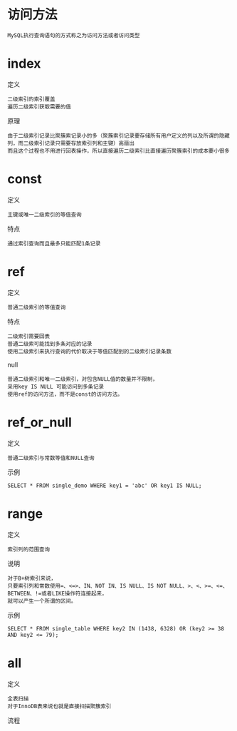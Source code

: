 
# 访问方法

	MySQL执行查询语句的方式称之为访问方法或者访问类型

# index

定义

	二级索引的索引覆盖
	遍历二级索引获取需要的值
	
	
原理

	由于二级索引记录比聚簇索记录小的多（聚簇索引记录要存储所有用户定义的列以及所谓的隐藏列，而二级索引记录只需要存放索引列和主键）高扇出
	而且这个过程也不用进行回表操作，所以直接遍历二级索引比直接遍历聚簇索引的成本要小很多

# const

定义

	主键或唯一二级索引的等值查询
	
特点

	通过索引查询而且最多只能匹配1条记录

# ref

定义

	普通二级索引的等值查询

特点

	二级索引需要回表
	普通二级索可能找到多条对应的记录
	使用二级索引来执行查询的代价取决于等值匹配到的二级索引记录条数

null

	普通二级索引和唯一二级索引，对包含NULL值的数量并不限制，
	采用key IS NULL 可能访问到多条记录
	使用ref的访问方法，而不是const的访问方法。

# ref_or_null

定义

	普通二级索引与常数等值和NULL查询
		
示例

	SELECT * FROM single_demo WHERE key1 = 'abc' OR key1 IS NULL;

# range

定义

	索引列的范围查询

说明

	对于B+树索引来说，
	只要索引列和常数使用=、<=>、IN、NOT IN、IS NULL、IS NOT NULL、>、<、>=、<=、BETWEEN、!=或者LIKE操作符连接起来，
	就可以产生一个所谓的区间。

示例

	SELECT * FROM single_table WHERE key2 IN (1438, 6328) OR (key2 >= 38 AND key2 <= 79);




# all

定义

	全表扫描
	对于InnoDB表来说也就是直接扫描聚簇索引
	

流程




